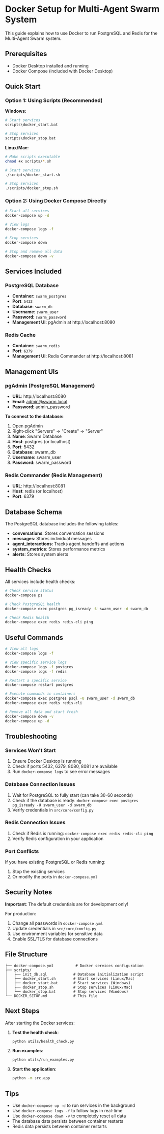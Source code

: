 #  Docker Setup for Multi-Agent Swarm System

This guide explains how to use Docker to run PostgreSQL and Redis for the Multi-Agent Swarm system.

##  Prerequisites

- Docker Desktop installed and running
- Docker Compose (included with Docker Desktop)

##  Quick Start

### Option 1: Using Scripts (Recommended)

**Windows:**
```bash
# Start services
scripts\docker_start.bat

# Stop services
scripts\docker_stop.bat
```

**Linux/Mac:**
```bash
# Make scripts executable
chmod +x scripts/*.sh

# Start services
./scripts/docker_start.sh

# Stop services
./scripts/docker_stop.sh
```

### Option 2: Using Docker Compose Directly

```bash
# Start all services
docker-compose up -d

# View logs
docker-compose logs -f

# Stop services
docker-compose down

# Stop and remove all data
docker-compose down -v
```

##  Services Included

### PostgreSQL Database
- **Container**: `swarm_postgres`
- **Port**: `5432`
- **Database**: `swarm_db`
- **Username**: `swarm_user`
- **Password**: `swarm_password`
- **Management UI**: pgAdmin at http://localhost:8080

### Redis Cache
- **Container**: `swarm_redis`
- **Port**: `6379`
- **Management UI**: Redis Commander at http://localhost:8081

##  Management UIs

### pgAdmin (PostgreSQL Management)
- **URL**: http://localhost:8080
- **Email**: admin@swarm.local
- **Password**: admin_password

**To connect to the database:**
1. Open pgAdmin
2. Right-click "Servers" → "Create" → "Server"
3. **Name**: Swarm Database
4. **Host**: postgres (or localhost)
5. **Port**: 5432
6. **Database**: swarm_db
7. **Username**: swarm_user
8. **Password**: swarm_password

### Redis Commander (Redis Management)
- **URL**: http://localhost:8081
- **Host**: redis (or localhost)
- **Port**: 6379

##  Database Schema

The PostgreSQL database includes the following tables:

- **conversations**: Stores conversation sessions
- **messages**: Stores individual messages
- **agent_interactions**: Tracks agent handoffs and actions
- **system_metrics**: Stores performance metrics
- **alerts**: Stores system alerts

##  Health Checks

All services include health checks:

```bash
# Check service status
docker-compose ps

# Check PostgreSQL health
docker-compose exec postgres pg_isready -U swarm_user -d swarm_db

# Check Redis health
docker-compose exec redis redis-cli ping
```

##  Useful Commands

```bash
# View all logs
docker-compose logs -f

# View specific service logs
docker-compose logs -f postgres
docker-compose logs -f redis

# Restart a specific service
docker-compose restart postgres

# Execute commands in containers
docker-compose exec postgres psql -U swarm_user -d swarm_db
docker-compose exec redis redis-cli

# Remove all data and start fresh
docker-compose down -v
docker-compose up -d
```

##  Troubleshooting

### Services Won't Start
1. Ensure Docker Desktop is running
2. Check if ports 5432, 6379, 8080, 8081 are available
3. Run `docker-compose logs` to see error messages

### Database Connection Issues
1. Wait for PostgreSQL to fully start (can take 30-60 seconds)
2. Check if the database is ready: `docker-compose exec postgres pg_isready -U swarm_user -d swarm_db`
3. Verify credentials in `src/core/config.py`

### Redis Connection Issues
1. Check if Redis is running: `docker-compose exec redis redis-cli ping`
2. Verify Redis configuration in your application

### Port Conflicts
If you have existing PostgreSQL or Redis running:
1. Stop the existing services
2. Or modify the ports in `docker-compose.yml`

##  Security Notes

 **Important**: The default credentials are for development only!

For production:
1. Change all passwords in `docker-compose.yml`
2. Update credentials in `src/core/config.py`
3. Use environment variables for sensitive data
4. Enable SSL/TLS for database connections

##  File Structure

```
├── docker-compose.yml          # Docker services configuration
├── scripts/
│   ├── init_db.sql            # Database initialization script
│   ├── docker_start.sh        # Start services (Linux/Mac)
│   ├── docker_start.bat       # Start services (Windows)
│   ├── docker_stop.sh         # Stop services (Linux/Mac)
│   └── docker_stop.bat        # Stop services (Windows)
└── DOCKER_SETUP.md            # This file
```

##  Next Steps

After starting the Docker services:

1. **Test the health check**:
   ```bash
   python utils/health_check.py
   ```

2. **Run examples**:
   ```bash
   python utils/run_examples.py
   ```

3. **Start the application**:
   ```bash
   python -m src.app
   ```

##  Tips

- Use `docker-compose up -d` to run services in the background
- Use `docker-compose logs -f` to follow logs in real-time
- Use `docker-compose down -v` to completely reset all data
- The database data persists between container restarts
- Redis data persists between container restarts

